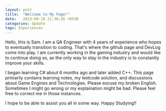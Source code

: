 ```yaml
---
layout: post
title:  "Welcome to My Page!"
date:   2023-09-18 21:36:26 +0530
categories: Update
tags: Experiences
---
```


Hello, this is Sam. I am a QA Engineer with 4 years of experience who hopes to eventually transition to coding. That's where the github page and DevLog come into play. I am currently working in the gaming industry and would like to continue doing so, as the only way to stay in the industry is to constantly improve your skills.

I began learning C# about 6 months ago and later added C++. This page primarily contains learning notes, my leetcode solution, and discussions about Game Engines and Technologies. Please excuse my broken English. Sometimes I might go wrong or my explaination might be bad. Please feel free to correct me in those instances.

I hope to be able to assist you all in some way. Happy Studying!!

